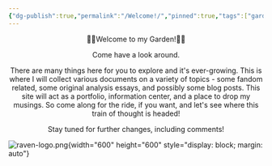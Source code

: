 ```yaml
---
{"dg-publish":true,"permalink":"/Welcome!/","pinned":true,"tags":["gardenEntry"],"noteIcon":"","created":"2025-03-23T09:21:45.631-05:00","updated":"2025-04-05T15:05:34.138-05:00"}
---
```


<center>🪻🌸Welcome to my Garden!📖👋</center>
<p> </p>
<center>Come have a look around.</center>
<p> </p>
<center>There are many things here for you to explore and it's ever-growing. This is where I will collect various documents on a variety of topics - some fandom related, some original analysis essays, and possibly some blog posts. This site will act as a portfolio, information center, and a place to drop my musings. So come along for the ride, if you want, and let's see where this train of thought is headed!</center>
<p> </p>
<p> </p>
<center>Stay tuned for further changes, including comments!</center>


![raven-logo.png](/img/user/raven-logo.png){width="600" height="600" style="display: block; margin: auto"}
